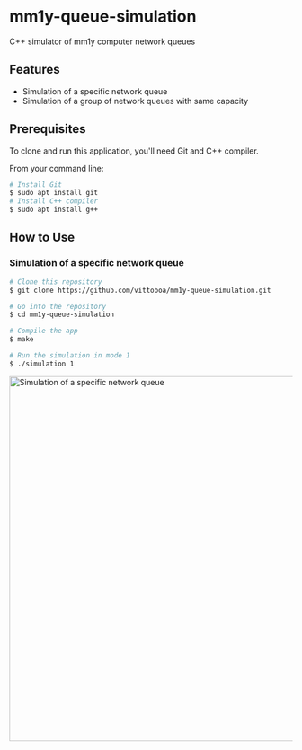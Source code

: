 # mm1y-queue-simulation
C++ simulator of mm1y computer network queues
## Features
* Simulation of a specific network queue
* Simulation of a group of network queues with same capacity
## Prerequisites
To clone and run this application, you'll need Git and C++ compiler.

From your command line:
```bash
# Install Git
$ sudo apt install git
# Install C++ compiler
$ sudo apt install g++
```
## How to Use
### Simulation of a specific network queue
```bash
# Clone this repository
$ git clone https://github.com/vittoboa/mm1y-queue-simulation.git

# Go into the repository
$ cd mm1y-queue-simulation

# Compile the app
$ make

# Run the simulation in mode 1
$ ./simulation 1
```
<a href="https://imgur.com/NdpZB2b"><img src="https://i.imgur.com/NdpZB2b.gif" width="650" title="Simulation of a specific network queue" /></a>
